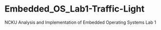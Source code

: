 # Embedded_OS_Lab1-Traffic-Light
NCKU Analysis and Implementation of Embedded Operating Systems Lab 1
